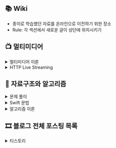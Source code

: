 ## 📚 Wiki
- 종이로 학습했던 자료를 온라인으로 이전하기 위한 장소
- Rule: 각 섹션에서 새로운 글이 상단에 위치시키기

## 📺 멀티미디어
<details>
<summary>멀티미디어 이론</summary>
 
 - [Fundamental Concepts of Video](https://github.com/lgvv/wiki/issues/15)
 - [Intro. To Multimedia Engineering Color Models](https://github.com/lgvv/wiki/issues/3)
 - [Intro. To Multimedia Engineering Image Representation](https://github.com/lgvv/wiki/issues/2)
 - [Intro. To Multimedia Engineering Introduction](https://github.com/lgvv/wiki/issues/1)
</details>

<details>
<summary>HTTP Live Streaming</summary> 
 
 - [Creating a Multivariant Playlist](https://github.com/lgvv/wiki/issues/9)
 - [HTTP Live Streaming Overview](https://github.com/lgvv/wiki/issues/4)
 - [Live Playlist (sliding window) construction](https://github.com/lgvv/wiki/issues/11)
 - [Event playlist construction](https://github.com/lgvv/wiki/issues/12)
 - [Video on Demand playlist construction](https://github.com/lgvv/wiki/issues/10)
 - [Incorporating Ads into a Playlist](https://github.com/lgvv/wiki/issues/13)
 - [Adding alternate media to a playlist](https://github.com/lgvv/wiki/issues/14)
</details>

## 🍋 자료구조와 알고리즘

<details>
<summary> 문제 풀이 </summary>
 
 - [[Swift] BOJ 1516 게임 개발](https://rldd.tistory.com/432) 
 - [[Swift] BOJ 1766 문제집](https://rldd.tistory.com/431) 
 - [[Swift] BOJ 2252 줄 세우기](https://rldd.tistory.com/430) 
 - [[Swift] BOJ 23034 조별과제 멈춰! (실패: 시간초과)](https://rldd.tistory.com/411) 
 - [[Swift] BOJ 4386 별자리 만들기✨](https://rldd.tistory.com/410) 
 - [[Swift] BOJ 1197 네트워크 연결 (🎉 400번째 포스팅이다 ㅎㅎ)](https://rldd.tistory.com/409) 
 - [[Swift] BOJ 1647 도시 분할 계획](https://rldd.tistory.com/408) 
 - [[Swift] BOJ 1197 최소 스패닝 트리](https://rldd.tistory.com/407) 
 - [[Swift] BOJ 2143 두 배열의 합](https://rldd.tistory.com/403) 
 - [[Swift] BOJ 2352 반도체 설계](https://rldd.tistory.com/402) 
 - [[Swift] BOJ 2805 나무 자르기](https://rldd.tistory.com/401) 
 - [[Swift] BOJ 1920 수 찾기](https://rldd.tistory.com/400) 
 - [[Swift] BOJ 7453 합이 0인 네 정수](https://rldd.tistory.com/399) 
 - [[Swift] BOJ 12738 가장 긴 증가하는 부분 수열 3](https://rldd.tistory.com/398) 
 - [[Swift] BOJ 1300 K번째 수](https://rldd.tistory.com/397) 
 - [[Swift] BOJ 1238 파티](https://rldd.tistory.com/396) 
 - [[Swift] BOJ 1916 최소비용 구하기](https://rldd.tistory.com/395) 
 - [[Swift] 프로그래머스 LV2. [1차] 뉴스 클러스터링](https://rldd.tistory.com/385) 
 - [[Swift] 프로그래머스 LV2. 수식 최대화](https://rldd.tistory.com/380) 
 - [[Swift] 프로그래머스 LV2. [3차] 파일명 정렬](https://rldd.tistory.com/379) 
 - [[Swift] 프로그래머스 LV2. 방문 길이](https://rldd.tistory.com/378) 
 - [[Swift] 프로그래머스 LV2. 주차 요금 계산](https://rldd.tistory.com/377) 
 - [[Swift] 프로그래머스 LV2. 쿼드 압축 후 개수 세기](https://rldd.tistory.com/374) 
 - [[Swift] BOJ 1753 최단경로](https://rldd.tistory.com/373) 
 - [[Swift] 프로그래머스 LV2. 전력망을 둘로 나누기](https://rldd.tistory.com/364) 
 - [[Swift] BOJ 11724 연결 요소의 개수](https://rldd.tistory.com/363) 
 - [[Swift] BOJ 1697 숨바꼭질 (2차원 배열보다 1차원 튜플 배열)](https://rldd.tistory.com/362) 
 - [[Swift] BOJ 7576 토마토](https://rldd.tistory.com/361) 
 - [[Swift] BOJ 2667 단지번호붙이기](https://rldd.tistory.com/360) 
 - [[Swift] BOJ 1012 유기농 배추](https://rldd.tistory.com/359) 
 - [[Swift] BOJ 2606 바이러스](https://rldd.tistory.com/358) 
 - [[Swift] BOJ 2178 미로 탐색](https://rldd.tistory.com/357) 
 - [[Swift] BOJ 10844 쉬운 계단 수](https://rldd.tistory.com/355) 
 - [[Swift] BOJ 2158 포도주 시식](https://rldd.tistory.com/354) 
 - [[Swift] BOJ 1912 연속합](https://rldd.tistory.com/353) 
 - [[Swift] BOJ 1932 정수 삼각형](https://rldd.tistory.com/352) 
 - [[Swift] BOJ 11053 가장 긴 증가하는 부분 수열](https://rldd.tistory.com/351) 
 - [[Swift] BOJ 2579 계단 오르기](https://rldd.tistory.com/350) 
 - [[Swift] BOJ 11726 2 x n 타일링](https://rldd.tistory.com/349) 
 - [[Swift] BOJ 9095 1,2,3더하기](https://rldd.tistory.com/348) 
 - [[Swift] 프로그래머스 LV2. 땅따먹기](https://rldd.tistory.com/347) 
 - [[Swift] 프로그래머스 LV2. JadenCase 문자열 만들기](https://rldd.tistory.com/346) 
 - [[Swift] 프로그래머스 LV2. 모음사전](https://rldd.tistory.com/345) 
 - [[Swift] 프로그래머스 LV2. 튜플](https://rldd.tistory.com/344) 
 - [[Swift] 프로그래머스 LV. 2 N개의 최소공배수](https://rldd.tistory.com/343) 
 - [[Swift] 프로그래머스 LV2. 삼각 달팽이](https://rldd.tistory.com/341) 
 - [[Swift] 프로그래머스 LV2. 가장 큰 수](https://rldd.tistory.com/339) 
 - [[Swift] 프로그래머스 LV2. 피로도](https://rldd.tistory.com/338) 
 - [[Swift] 프로그래머스 LV2. 소수 찾기](https://rldd.tistory.com/337) 
 - [[Swift] BOJ 10610번 30](https://rldd.tistory.com/331) 
 - [[Swift] BOJ 1931회의실 배정](https://rldd.tistory.com/330) 
 - [[Swift] BOJ 2839 설탕 배달](https://rldd.tistory.com/329) 
 - [[Swift] 프로그래머스 LV1. 소수 찾기](https://rldd.tistory.com/327) 
 - [[Swift] 프로그래머스 LV1. [1차] 다트 게임](https://rldd.tistory.com/326) 
 - [[Swift] 프로그래머스 LV1. [1차] 비밀지도](https://rldd.tistory.com/324) 
 - [[Swift] 프로그래머스 LV1. 최소직사각형](https://rldd.tistory.com/323) 
 - [[Swift] 프로그래머스 LV1 실패율(시간 초과 해결)](https://rldd.tistory.com/322) 
 - [[프로그래머스] SQL 고득점 Kit (MySQL)](https://rldd.tistory.com/250) 
 - [[프로그래머스] 입국심사 43238 swift](https://rldd.tistory.com/249) 
 - [[프로그래머스] 힙(Heap) 42627 Swift](https://rldd.tistory.com/246) 
 - [[프로그래머스] 다리를 지나는 트럭 42583 swift](https://rldd.tistory.com/243) 
 - [[프로그래머스] 42586 기능개발 Swift](https://rldd.tistory.com/242) 
 - [[프로그래머스] 행렬의 곱셈 12949 Swift](https://rldd.tistory.com/241) 
 - [[프로그래머스] 60057 문자열 압축 Swift](https://rldd.tistory.com/240) 
 - [[프로그래머스] Swift 위장 - 42578](https://rldd.tistory.com/228) 
 - [[프로그래머스] Swift 숫자 문자열과 영단어 (81301)](https://rldd.tistory.com/226) 
 - [[Swift] 프로그래머스 LV2. 큰 수 만들기](https://rldd.tistory.com/159) 
 - [[프로그래머스] 조이스틱 Swift (Greedy)](https://rldd.tistory.com/156) 
 - [[프로그래머스] 타겟넘버 Swift (DFS)](https://rldd.tistory.com/155) 
 - [Swift5 코테 공부 사전설정](https://rldd.tistory.com/154)
 
</details>

<details>
<summary> Swift 문법 </summary>
 
 - [[Swift] 10진수를 2진수로 바꾸는 방법](https://rldd.tistory.com/325) 
 - [[iOS/Swift] init과 super.init에 대해서 알아보자. 🤔](https://rldd.tistory.com/315) 
 - [[Swift5] extension Protocol (feat. optional func, objc)](https://rldd.tistory.com/284) 
 - [Swift remove element from array by value](https://rldd.tistory.com/248) 
 - [[Swift5] 딕셔너리 contains 활용법](https://rldd.tistory.com/245) 
 - [Swift 2차원 배열 정렬하기 문법 tip!](https://rldd.tistory.com/244) 
</details>

<details>
<summary>알고리즘 이론</summary>
 
 - [[Swift] 크루스칼 알고리즘과 위상정렬](https://rldd.tistory.com/406) 
 - [[Swift] 플로이드 워셜 알고리즘](https://rldd.tistory.com/369) 
 - [[Swift] Dijkstra 알고리즘](https://rldd.tistory.com/368) 
 - [[이것이 코딩 테스트다] chapter 5. DFS/BFS](https://rldd.tistory.com/342) 
 - [[이것이 코딩 테스트다] chapter 8. DP](https://rldd.tistory.com/340) 
 - [Swift Data Structure and Algorithms](https://rldd.tistory.com/223) 

</details>

## 🎞️ 블로그 전체 포스팅 목록
<details>
<summary>티스토리</summary>

 - [티스토리 크롤링 포스팅 제목과 링크 추출 자동화 (Python)](https://rldd.tistory.com/654)
 - [We do not provide support for this pre-release version.](https://rldd.tistory.com/653)
 - [SwiftUI로 Placeholder가 존재하는 TextField 설계 팁 (UIKit호환)](https://rldd.tistory.com/652)
 - [Dependecy Container 만들기](https://rldd.tistory.com/651)
 - [SwiftUI 하위뷰에서 상위뷰로 DelegatePattern을 활용해 이벤트 전달하기](https://rldd.tistory.com/650)
 - [모듈화 리팩토링 과정에서 고민했던 것들](https://rldd.tistory.com/648)
 - [Coordinator 모듈을 통해 UI 모듈간 순환참조 해결하기](https://rldd.tistory.com/647)
 - [SwiftUI 화면 dismiss 상황에서 흰 화면 나타나는 문제](https://rldd.tistory.com/646)
 - [Swift Concurrency를 적용하면서 발생한 동시성 문제](https://rldd.tistory.com/645)
 - [UseCase와 Repository 테스트 목적 정리](https://rldd.tistory.com/644)
 - [지하철 검색 기능에 캐싱 로직 도입하기](https://rldd.tistory.com/643)
 - [UICollectionView Sticky Header](https://rldd.tistory.com/641)
 - [[Tuist] Mise Install](https://rldd.tistory.com/640)
 - [Library vs Framework 정리](https://rldd.tistory.com/639)
 - [Swift @TaskLocal](https://rldd.tistory.com/638)
 - [Swift KeyPath 정리](https://rldd.tistory.com/637)
 - [SwiftUI .swipeActions not working](https://rldd.tistory.com/636)
 - [iOS Translation Framework](https://rldd.tistory.com/634)
 - [swift @_spi (System Programming Interfaces)](https://rldd.tistory.com/633)
 - [CloudKit 정리 코드 예제 #3](https://rldd.tistory.com/631)
 - [Swift withTaskCancellationHandler](https://rldd.tistory.com/630)
 - [Swift AsyncStream, AsyncThrowingStream 정리](https://rldd.tistory.com/629)
 - [UITableView isSelected, isHighlighted 정리](https://rldd.tistory.com/628)
 - [UICollectionView isSelected 정리](https://rldd.tistory.com/627)
 - [Swift nonmuating, mutating](https://rldd.tistory.com/626)
 - [SwiftUI DynamicProperty](https://rldd.tistory.com/625)
 - [iOS TipKit 사용 예제 정리](https://rldd.tistory.com/623)
 - [SwiftUI @FoucsState @FocusedValue @FocusedObject](https://rldd.tistory.com/622)
 - [Swift Entry macro (@Entry)](https://rldd.tistory.com/620)
 - [CloudKit(iCloud) 정리 이론 #2](https://rldd.tistory.com/619)
 - [[UIKit] appearance callbacks (화면 전환시 LifeCycle)](https://rldd.tistory.com/617)
 - [[WWDC24] UI 애니메이션 및 전환 효과 향상하기](https://rldd.tistory.com/616)
 - [[WWDC24] Genmoji로 앱에서 더욱 풍부한 표현 선보이기](https://rldd.tistory.com/615)
 - [[WWDC24] SwiftUI 컨테이너 쉽게 이해하기](https://rldd.tistory.com/614)
 - [[WWDC23] Accessibility & Inclusion](https://rldd.tistory.com/613)
 - [[WWDC24] Swift의 성능 살펴보기](https://rldd.tistory.com/612)
 - [[WWDC24] AVFoundation의 미디어 성능 지표 살펴보기](https://rldd.tistory.com/611)
 - [[UIKit] reloadSections에서 애니메이션 없애는 방법](https://rldd.tistory.com/610)
 - [[Swift] JSON 형태로 바꾸는 방법](https://rldd.tistory.com/609)
 - [[Xcode 16 Beta] Could not download and install iOS 18.0 Simulator runtime with Xcode 16.0 beta](https://rldd.tistory.com/608)
 - [CloudKit(iCloud) 정리 환경세팅 #1](https://rldd.tistory.com/607)
 - [[iOS] infinite carousel DiffableDataSource + CompositionalLayout](https://rldd.tistory.com/603)
 - [[Swift] New access modifier: package](https://rldd.tistory.com/602)
 - [[Natural Language] 텍스트 간 유사점 찾기](https://rldd.tistory.com/600)
 - [[Natural Language] Overview](https://rldd.tistory.com/599)
 - [[SwiftUI] NavigationLink 화살표 없애기](https://rldd.tistory.com/597)
 - [[SwiftUI] keyboard 이벤트 핸들링](https://rldd.tistory.com/596)
 - [[IT 동아리 Nexters] 24기 프로젝트 회고](https://rldd.tistory.com/594)
 - [[iOS] Memory Debug Graph 분석해 프로젝트 구조 개선](https://rldd.tistory.com/593)
 - [[iOS] 학과 검색 알고리즘 개선 (초성검색)](https://rldd.tistory.com/592)
 - [[iOS] SwiftData in UIKit](https://rldd.tistory.com/588)
 - [[iOS] CoreData 정리 2 실습 (2/2)](https://rldd.tistory.com/587)
 - [[iOS] CoreData 정리 이론 (1/2)](https://rldd.tistory.com/586)
 - [[TCA] HigherOrderReducers #2 (ReusableFavoriting)](https://rldd.tistory.com/585)
 - [[TCA] HigherOrderReducers #1 (Recursion)](https://rldd.tistory.com/584)
 - [[TCA] Navigation (화면전환 총 정리)](https://rldd.tistory.com/583)
 - [[TCA] Effect #6 (WebSocket)](https://rldd.tistory.com/582)
 - [[iOS] Spotlight (SearchAPI)](https://rldd.tistory.com/581)
 - [[TCA] Effect #5 (Timers)](https://rldd.tistory.com/580)
 - [[TCA] Effect #4 (Refreshable)](https://rldd.tistory.com/579)
 - [[TCA] Effect #3 (LongLiving)](https://rldd.tistory.com/578)
 - [[TCA] Effect #2 (Cancellation)](https://rldd.tistory.com/577)
 - [[TCA] Effect #1 (Basics)](https://rldd.tistory.com/576)
 - [[TCA] SharedState](https://rldd.tistory.com/574)
 - [[TCA] OptionalState (IfLetCase)](https://rldd.tistory.com/573)
 - [[TCA] FocusState](https://rldd.tistory.com/572)
 - [[TCA] Binding](https://rldd.tistory.com/571)
 - [[TCA] Tutorial #5 (Multiple presentation destinations)](https://rldd.tistory.com/568)
 - [[ARKit] #7 frameSemantics](https://rldd.tistory.com/562)
 - [[ARKit] #6 ARKit in iOS](https://rldd.tistory.com/561)
 - [[SceneKit] #5 SCNSceneRendererDelegate](https://rldd.tistory.com/560)
 - [[SceneKit] #4 SCNAction](https://rldd.tistory.com/558)
 - [[SceneKit] #3 Animating SceneKit Content](https://rldd.tistory.com/557)
 - [[SceneKit] #2 Geometry 다뤄보기](https://rldd.tistory.com/556)
 - [[ARKit] #1 ARKit 시작하기](https://rldd.tistory.com/555)
 - [[Node.js] 몽고디비](https://rldd.tistory.com/554)
 - [[SwiftUI] EqutableView (feat. POD)](https://rldd.tistory.com/553)
 - [[Swift] plain ol' data(POD)](https://rldd.tistory.com/552)
 - [[iOS] NavigationSplitView](https://rldd.tistory.com/551)
 - [[Node.js] #7 MySQL](https://rldd.tistory.com/550)
 - [[Node.js] #6 익스프레스 웹 서버 만들기](https://rldd.tistory.com/549)
 - [[Node.js] #5 패키지 매니저](https://rldd.tistory.com/548)
 - [[Node.js] #4 http 모듈로 서버 만들기](https://rldd.tistory.com/547)
 - [[Node.js] #3 노드 기능 알아보기](https://rldd.tistory.com/546)
 - [[Node.js] #2 알아둬야 할 자바스크립트](https://rldd.tistory.com/545)
 - [[Node.js] #1 핵심개념 이해하기](https://rldd.tistory.com/544)
 - [[UIKit] UILabel Inset](https://rldd.tistory.com/543)
 - [[Kuring] 1.4.0 release 개발일지](https://rldd.tistory.com/542)
 - [[WWDC23] Meet MapKit for SwiftUI](https://rldd.tistory.com/541)
 - [[XCode 15.0 beta] Preview Macro Bug](https://rldd.tistory.com/539)
 - [[Xcode] 13.3에서 빌드속도 개선](https://rldd.tistory.com/532)
 - [[XCode] Instruments - Network](https://rldd.tistory.com/531)
 - [[Swift] 커링(Currying)](https://rldd.tistory.com/524)
 - [[iOS] Debug Scheme 분리하기](https://rldd.tistory.com/522)
 - [[TCA] 공부기록 #1 (ReducerProtocol)](https://rldd.tistory.com/519)
 - [[XCTest] Test Double (Swift)](https://rldd.tistory.com/516)
 - [[iOS] UIImage.Orientation](https://rldd.tistory.com/514)
 - [[BlackCat] FilterView 개발일지 (CI - Github Action)](https://rldd.tistory.com/508)
 - [[BlackCat] BusinessProfileViewController 개발일지](https://rldd.tistory.com/507)
 - [such module 'RxCocoaRuntime'](https://rldd.tistory.com/506)
 - [Swift HTML 코드 로드하기](https://rldd.tistory.com/503)
 - [ReactorKit + RxDataSources #2(RxTableViewSectionedAnimatedDataSource)](https://rldd.tistory.com/502)
 - [ReactorKit + RxDataSources #1(SectionModelType)](https://rldd.tistory.com/501)
 - [[ReactorKit] ReactorKit 공부하기 #7 View (programming)](https://rldd.tistory.com/500)
 - [[Moya] Unable to parse empty data 대응하기](https://rldd.tistory.com/499)
 - [Clean Architecture Swift #2](https://rldd.tistory.com/498)
 - [Clean Architecture Swift #1](https://rldd.tistory.com/497)
 - [[ReactorKit] ReactorKit 공부하기 #6 transform](https://rldd.tistory.com/495)
 - [[iOS] UICollectionView CompositionalLayout](https://rldd.tistory.com/494)
 - [[iOS] DiffableDataSource n-Section n-Item (섹션마다 다른 셀)](https://rldd.tistory.com/493)
 - [[Vapor] Vapor + heroku](https://rldd.tistory.com/492)
 - [[ReactorKit] ReactorKit 공부하기 #5 RxTodo 따라잡기 (3)](https://rldd.tistory.com/491)
 - [[ReactorKit] ReactorKit 공부하기 #4 RxTodo 따라잡기 (2)](https://rldd.tistory.com/490)
 - [[ReactorKit] ReactorKit 공부하기 #3 RxTodo 따라잡기 (1)](https://rldd.tistory.com/489)
 - [[Realm] 내가 보려고 기록하는 더 단단한 Realm 구조로](https://rldd.tistory.com/488)
 - [[Realm] Realm migration (Swift)](https://rldd.tistory.com/487)
 - [[Realm] The document “default.realm” could not be opened.](https://rldd.tistory.com/486)
 - [[Realm] Realm CRUD more modern and swifty](https://rldd.tistory.com/485)
 - [[iOS] UICollectionView에 대해서 알아보기 7편 (UICollectionViewDiffableDataSource)](https://rldd.tistory.com/484)
 - [[iOS] UICollectionView에 대해서 알아보기 6편 (Realm, async, await, Delegate)](https://rldd.tistory.com/483)
 - [[iOS] 내가 보려고 기록하는 Realm 구조 설계하기 및 @escaping](https://rldd.tistory.com/482)
 - [[iOS]  FlexLayout을 Cell에서 사용할 때 주의할 점 (feat. 🙇🏻‍♂️)](https://rldd.tistory.com/481)
 - [[iOS] Swift random String 생성](https://rldd.tistory.com/480)
 - [[iOS] UICollectionView에 대해서 알아보기 5편 (북마크 구현 및 모델 관리)](https://rldd.tistory.com/479)
 - [[iOS] UICollectionView에 대해서 알아보기 4편 (Rx + FlexLayout + PinLayout)](https://rldd.tistory.com/478)
 - [[iOS] FlexLayout 'YGEnums.h' file not found Error](https://rldd.tistory.com/477)
 - [[iOS] SwiftUI SceneDelegate, AppDelegate 변경](https://rldd.tistory.com/476)
 - [[iOS] 내가 만든 SPM에서 No Such Module..](https://rldd.tistory.com/475)
 - [[iOS] SPM 프로젝트 이름 변경시 오류](https://rldd.tistory.com/474)
 - [[iOS] UICollectionView에 대해서 알아보기 3편 (동적 Cell)](https://rldd.tistory.com/473)
 - [[iOS] 시뮬레이터에서 Remote Notification (푸시알림)](https://rldd.tistory.com/472)
 - [[iOS] UICollectionView에 대해서 알아보기 2편](https://rldd.tistory.com/471)
 - [[iOS] UICollectionView에 대해서 알아보기 1편](https://rldd.tistory.com/470)
 - [[iOS] rootViewController 교체하기](https://rldd.tistory.com/469)
 - [[git] xcode .gitignore](https://rldd.tistory.com/468)
 - [[iOS] present 이후 pushViewController](https://rldd.tistory.com/467)
 - [[ReactorKit] ReactorKit 공부하기 #2](https://rldd.tistory.com/462)
 - [[ReactorKit] ReactorKit 공부하기 #1](https://rldd.tistory.com/461)
 - [[git] 소스트리 전역 gitignore 해결하기](https://rldd.tistory.com/460)
 - [[XCode] Instruments](https://rldd.tistory.com/459)
 - [[python] scikit-learn](https://rldd.tistory.com/458)
 - [[Swift] Coodinator Pattern](https://rldd.tistory.com/457)
 - [[Swift] Command Pattern](https://rldd.tistory.com/455)
 - [[XCTest] XCTest에 대해서 알아보기 1편](https://rldd.tistory.com/454)
 - [[Swift] Composite Pattern](https://rldd.tistory.com/453)
 - [[Swift] Mediator Pattern](https://rldd.tistory.com/452)
 - [[Combine] Networking(feat. RestAPI)](https://rldd.tistory.com/451)
 - [[git] Git-flow 전략과 프로젝트 예시(feat. Kuring)](https://rldd.tistory.com/450)
 - [[Swift] FlyWeight Pattern](https://rldd.tistory.com/449)
 - [[Swift] Facade Pattern](https://rldd.tistory.com/448)
 - [[Swift] Multicast Delegate Pattern](https://rldd.tistory.com/447)
 - [[Combine] Let's study Combine! (feat. SwiftUI)](https://rldd.tistory.com/445)
 - [[SwiftUI] @StateObject](https://rldd.tistory.com/444)
 - [[SwiftUI] State and Data Flow](https://rldd.tistory.com/443)
 - [[iOS] 화면 스크린샷 및 녹화 감지 (feat. SwiftUI)](https://rldd.tistory.com/442)
 - [[SwiftUI] ViewModifier](https://rldd.tistory.com/441)
 - [[SwiftUI] UIActivityViewController를 SwiftUI로](https://rldd.tistory.com/439)
 - [[SwiftUI] List accessory (feat. disclosure indicator)](https://rldd.tistory.com/438)
 - [[SwiftUI] List Row 선택하기(TableView didSelectRow)](https://rldd.tistory.com/437)
 - [[Swift] State Pattern](https://rldd.tistory.com/436)
 - [[Swift] Prototype Pattern](https://rldd.tistory.com/435)
 - [[SwiftUI] LazyVGrid](https://rldd.tistory.com/434)
 - [[SwiftUI] menu (feat. Picker)](https://rldd.tistory.com/433)
 - [[Swift] BOJ 1516 게임 개발](https://rldd.tistory.com/432)
 - [[Swift] BOJ 1766 문제집](https://rldd.tistory.com/431)
 - [[Swift] BOJ 2252 줄 세우기](https://rldd.tistory.com/430)
 - [[SwiftUI] Picker, segmentedStyle (feat. enum CaseIterable)](https://rldd.tistory.com/428)
 - [[SwiftUI] Toast, popup](https://rldd.tistory.com/427)
 - [[SwiftUI] TextField, SecureField](https://rldd.tistory.com/426)
 - [[SwiftUI] ButtonStyle](https://rldd.tistory.com/425)
 - [[SwiftUI] QRcodeReader](https://rldd.tistory.com/424)
 - [[SwiftUI 3.0] State/ Binding / EnvironmentObject](https://rldd.tistory.com/423)
 - [[SwiftUI] TabView + CustomTabView](https://rldd.tistory.com/422)
 - [[SwiftUI] GeometryReader](https://rldd.tistory.com/421)
 - [[SwiftUI] NavigationView](https://rldd.tistory.com/420)
 - [[SwiftUI] List (tableView in UIKit)](https://rldd.tistory.com/419)
 - [[SwiftUI] Alert](https://rldd.tistory.com/418)
 - [[SwiftUI] VStack, HStack, ZStack](https://rldd.tistory.com/417)
 - [[SwiftUI] How to set Image in SwiftUI](https://rldd.tistory.com/416)
 - [[Swift] BOJ 23034 조별과제 멈춰! (실패: 시간초과)](https://rldd.tistory.com/411)
 - [[Swift] BOJ 4386 별자리 만들기✨](https://rldd.tistory.com/410)
 - [[Swift] BOJ 1197 네트워크 연결 (🎉 400번째 포스팅이다 ㅎㅎ)](https://rldd.tistory.com/409)
 - [[Swift] BOJ 1647 도시 분할 계획](https://rldd.tistory.com/408)
 - [[Swift] BOJ 1197 최소 스패닝 트리](https://rldd.tistory.com/407)
 - [[Swift] 크루스칼 알고리즘과 위상정렬](https://rldd.tistory.com/406)
 - [[Swift] Iterator Pattern](https://rldd.tistory.com/405)
 - [[Swift] Adapter Pattern](https://rldd.tistory.com/404)
 - [[Swift] BOJ 2143 두 배열의 합](https://rldd.tistory.com/403)
 - [[Swift] BOJ 2352 반도체 설계](https://rldd.tistory.com/402)
 - [[Swift] BOJ 2805 나무 자르기](https://rldd.tistory.com/401)
 - [[Swift] BOJ 1920 수 찾기](https://rldd.tistory.com/400)
 - [[Swift] BOJ 7453 합이 0인 네 정수](https://rldd.tistory.com/399)
 - [[Swift] BOJ 12738 가장 긴 증가하는 부분 수열 3](https://rldd.tistory.com/398)
 - [[Swift] BOJ 1300 K번째 수](https://rldd.tistory.com/397)
 - [[Swift] BOJ 1238 파티](https://rldd.tistory.com/396)
 - [[Swift] BOJ 1916 최소비용 구하기](https://rldd.tistory.com/395)
 - [[Swift] Factory Pattern](https://rldd.tistory.com/394)
 - [[iOS] Thread 1: "Attempt to insert non-property list object () for key ~](https://rldd.tistory.com/393)
 - [[iOS] tableViewCell Swipe Action 구현하기](https://rldd.tistory.com/392)
 - [[iOS] UIButton SystemImage 크기 조절](https://rldd.tistory.com/391)
 - [[iOS] UITableView BackgroundView didTapped ✨](https://rldd.tistory.com/390)
 - [[iOS] Swift Calendar 첫 날과 마지막 날 찾기](https://rldd.tistory.com/389)
 - [[iOS] collectionViewCell 사이에 공백없애기](https://rldd.tistory.com/388)
 - [[iOS15] Device width, height in safeAreaLayoutGuide](https://rldd.tistory.com/387)
 - [[iOS] Indicator customizing (feat. Lottie)](https://rldd.tistory.com/386)
 - [[Swift] 프로그래머스 LV2. [1차] 뉴스 클러스터링](https://rldd.tistory.com/385)
 - [[Swift] MVVM Pattern](https://rldd.tistory.com/384)
 - [[Swift] Builder Pattern](https://rldd.tistory.com/383)
 - [[Swift] Observer Pattern](https://rldd.tistory.com/382)
 - [[Swift] 프로그래머스 LV2. 수식 최대화](https://rldd.tistory.com/380)
 - [[Swift] 프로그래머스 LV2. [3차] 파일명 정렬](https://rldd.tistory.com/379)
 - [[Swift] 프로그래머스 LV2. 방문 길이](https://rldd.tistory.com/378)
 - [[Swift] 프로그래머스 LV2. 주차 요금 계산](https://rldd.tistory.com/377)
 - [[Swift] Memento Pattern](https://rldd.tistory.com/376)
 - [[Swift] 프로그래머스 LV2. 쿼드 압축 후 개수 세기](https://rldd.tistory.com/374)
 - [[Swift] BOJ 1753 최단경로](https://rldd.tistory.com/373)
 - [[Swift] Strategy Pattern](https://rldd.tistory.com/371)
 - [[Swift] Delegation Pattern](https://rldd.tistory.com/370)
 - [[Swift] 플로이드 워셜 알고리즘](https://rldd.tistory.com/369)
 - [[Swift] Dijkstra 알고리즘](https://rldd.tistory.com/368)
 - [[Swift] MVC Pattern](https://rldd.tistory.com/366)
 - [[Swift] Class Diagram + 스터디](https://rldd.tistory.com/365)
 - [[Swift] 프로그래머스 LV2. 전력망을 둘로 나누기](https://rldd.tistory.com/364)
 - [[Swift] BOJ 11724 연결 요소의 개수](https://rldd.tistory.com/363)
 - [[Swift] BOJ 1697 숨바꼭질 (2차원 배열보다 1차원 튜플 배열)](https://rldd.tistory.com/362)
 - [[Swift] BOJ 7576 토마토](https://rldd.tistory.com/361)
 - [[Swift] BOJ 2667 단지번호붙이기](https://rldd.tistory.com/360)
 - [[Swift] BOJ 1012 유기농 배추](https://rldd.tistory.com/359)
 - [[Swift] BOJ 2606 바이러스](https://rldd.tistory.com/358)
 - [[Swift] BOJ 2178 미로 탐색](https://rldd.tistory.com/357)
 - [[Swift] BOJ 10844 쉬운 계단 수](https://rldd.tistory.com/355)
 - [[Swift] BOJ 2158 포도주 시식](https://rldd.tistory.com/354)
 - [[Swift] BOJ 1912 연속합](https://rldd.tistory.com/353)
 - [[Swift] BOJ 1932 정수 삼각형](https://rldd.tistory.com/352)
 - [[Swift] BOJ 11053 가장 긴 증가하는 부분 수열](https://rldd.tistory.com/351)
 - [[Swift] BOJ 2579 계단 오르기](https://rldd.tistory.com/350)
 - [[Swift] BOJ 11726 2 x n 타일링](https://rldd.tistory.com/349)
 - [[Swift] BOJ 9095 1,2,3더하기](https://rldd.tistory.com/348)
 - [[Swift] 프로그래머스 LV2. 땅따먹기](https://rldd.tistory.com/347)
 - [[Swift] 프로그래머스 LV2. JadenCase 문자열 만들기](https://rldd.tistory.com/346)
 - [[Swift] 프로그래머스 LV2. 모음사전](https://rldd.tistory.com/345)
 - [[Swift] 프로그래머스 LV2. 튜플](https://rldd.tistory.com/344)
 - [[Swift] 프로그래머스 LV. 2 N개의 최소공배수](https://rldd.tistory.com/343)
 - [[이것이 코딩 테스트다] chapter 5. DFS/BFS](https://rldd.tistory.com/342)
 - [[Swift] 프로그래머스 LV2. 삼각 달팽이](https://rldd.tistory.com/341)
 - [[이것이 코딩 테스트다] chapter 8. DP](https://rldd.tistory.com/340)
 - [[Swift] 프로그래머스 LV2. 가장 큰 수](https://rldd.tistory.com/339)
 - [[Swift] 프로그래머스 LV2. 피로도](https://rldd.tistory.com/338)
 - [[Swift] 프로그래머스 LV2. 소수 찾기](https://rldd.tistory.com/337)
 - [iOSInterviewquestions - iOS](https://rldd.tistory.com/336)
 - [iOSInterviewquestions - ARC](https://rldd.tistory.com/335)
 - [iOSInterviewquestions - Rx](https://rldd.tistory.com/334)
 - [iOSInterviewquestions - Swift](https://rldd.tistory.com/333)
 - [iOSInterviewquestions - Autolayout](https://rldd.tistory.com/332)
 - [[Swift] BOJ 10610번 30](https://rldd.tistory.com/331)
 - [[Swift] BOJ 1931회의실 배정](https://rldd.tistory.com/330)
 - [[Swift] BOJ 2839 설탕 배달](https://rldd.tistory.com/329)
 - [[iOS] Haptic Feedback에 대해서 알아보자🐣](https://rldd.tistory.com/328)
 - [[Swift] 프로그래머스 LV1. 소수 찾기](https://rldd.tistory.com/327)
 - [[Swift] 프로그래머스 LV1. [1차] 다트 게임](https://rldd.tistory.com/326)
 - [[Swift] 10진수를 2진수로 바꾸는 방법](https://rldd.tistory.com/325)
 - [[Swift] 프로그래머스 LV1. [1차] 비밀지도](https://rldd.tistory.com/324)
 - [[Swift] 프로그래머스 LV1. 최소직사각형](https://rldd.tistory.com/323)
 - [[Swift] 프로그래머스 LV1 실패율(시간 초과 해결)](https://rldd.tistory.com/322)
 - [[iOS] RxAction](https://rldd.tistory.com/320)
 - [[iOS] 프로그래머스 FLO 과제 🎧](https://rldd.tistory.com/318)
 - [[iOS] inAppReview(StoreKit)✨](https://rldd.tistory.com/317)
 - [[iOS/Swift] init과 super.init에 대해서 알아보자. 🤔](https://rldd.tistory.com/315)
 - [[iOS] UserDefault Property Wrapper](https://rldd.tistory.com/312)
 - [[iOS] 뱅크샐러드 오픈소스 페이지 따라 만들어보기 📠](https://rldd.tistory.com/311)
 - [part4 (ch1).MyAssets 코드리뷰(feat. SwiftUI)](https://rldd.tistory.com/310)
 - [[SwiftUI] Info.plist가 없을 때🤔](https://rldd.tistory.com/309)
 - [[git] git stash](https://rldd.tistory.com/308)
 - [[XCTest] Stubber에 대해서 알아보자 💉](https://rldd.tistory.com/306)
 - [part5 (ch1). FindCVS UnitTest 코드리뷰 (feat. Stubber)](https://rldd.tistory.com/305)
 - [[XCTest] RxTest 와 RxBlocking에 대해서 알아보자](https://rldd.tistory.com/304)
 - [[XCTest] Quick 과 Nimble에 대해서 알아보자.](https://rldd.tistory.com/303)
 - [part5 (ch1). FindCVS 코드리뷰](https://rldd.tistory.com/302)
 - [[RxSwift] Signal, emit](https://rldd.tistory.com/301)
 - [[iOS] Lottie에 대해서 알아보기](https://rldd.tistory.com/300)
 - [[iOS] Swift 전처리문 #if DEBUG 사용하기](https://rldd.tistory.com/299)
 - [[iOS] UTC to localTime 🗺](https://rldd.tistory.com/298)
 - [[에러] Showing All Messages Undefined symbol: __swift_FORCE_LOAD_$_XCTestSwiftSupport](https://rldd.tistory.com/297)
 - [[iOS] 🗺 KakaoMap API 환경설정](https://rldd.tistory.com/296)
 - [part5 (ch6).KeywordNews XCTest 코드리뷰](https://rldd.tistory.com/295)
 - [[iOS] TTGTagCollectionView에 대해서 알아보자.](https://rldd.tistory.com/294)
 - [part5 (ch6).KeywordNews 코드리뷰](https://rldd.tistory.com/293)
 - [part5 (ch6). 🪛 CI/CD란? (feat. bitrise)](https://rldd.tistory.com/292)
 - [[XCTest] 🧑🏻‍💻 Xcode 기존 프로젝트에 XCTest 작성 파일 추가하기!](https://rldd.tistory.com/291)
 - [[iOS] UIPasteboard 클립보드 복사하기](https://rldd.tistory.com/290)
 - [part5 (ch6). MovieReview XCTest 코드리뷰](https://rldd.tistory.com/287)
 - [part5 (ch6). BDD의 개념에 대해서 알아보기](https://rldd.tistory.com/286)
 - [part5 (ch6) UI Test](https://rldd.tistory.com/285)
 - [[Swift5] extension Protocol (feat. optional func, objc)](https://rldd.tistory.com/284)
 - [part5 (ch6). MovieReview 코드리뷰](https://rldd.tistory.com/283)
 - [[git] 폴더에서 특정 파일 Commit & push](https://rldd.tistory.com/282)
 - [RxSwift Community - Action 🐣](https://rldd.tistory.com/281)
 - [RxSwift ch 18. Table & Collection views](https://rldd.tistory.com/280)
 - [part5. (ch6) SwiftLint 알아보기](https://rldd.tistory.com/279)
 - [[iOS] RxDelegateProxy + WebSocket (Starscream)](https://rldd.tistory.com/278)
 - [[Swift] kakaoMap API URL Scheme 간단 사용법.📍](https://rldd.tistory.com/277)
 - [[iOS] TmapAPI Swift 사용법 정리 🚙](https://rldd.tistory.com/276)
 - [[Swift] extension Reactive](https://rldd.tistory.com/275)
 - [[iOS] RxDelegateProxy 2편 (feat. websocket + objc가 아닌 경우)](https://rldd.tistory.com/274)
 - [[iOS] RxDelegateProxy 1편 (feat. example)](https://rldd.tistory.com/273)
 - [[iOS] starscream 사용법 총정리!](https://rldd.tistory.com/272)
 - [[iOS] RxStarscream 사용법 총정리!](https://rldd.tistory.com/271)
 - [part5. (ch5) BookReview XCTest 코드리뷰](https://rldd.tistory.com/270)
 - [part5. (ch5) BookReview 코드리뷰](https://rldd.tistory.com/269)
 - [part5. (ch5) XCTest](https://rldd.tistory.com/268)
 - [part5. (ch5) forEach를 이용하여 addSubView](https://rldd.tistory.com/267)
 - [part 5. (ch5) MVP 패턴의 기본모습](https://rldd.tistory.com/266)
 - [[iOS] Xcode Storyboard(스토리보드) 없이 코드로 대체하는 방법](https://rldd.tistory.com/265)
 - [[iOS] KakaoMessage 사용법(기본) ✉️](https://rldd.tistory.com/263)
 - [[iOS] RxGesture에 정리 기본](https://rldd.tistory.com/262)
 - [[iOS] Button 90도 회전시키기](https://rldd.tistory.com/261)
 - [[iOS] StackView Button 추가하기](https://rldd.tistory.com/260)
 - [[iOS] SearchBar (+ RxSwift)를 활용한 커스터마이징](https://rldd.tistory.com/259)
 - [[iOS] FCM(Firebase Cloud Message) 정리 기본](https://rldd.tistory.com/258)
 - [[iOS] UILabel 2줄로 표현하기](https://rldd.tistory.com/257)
 - [[iOS] TextView keyboard resignFirstResponder](https://rldd.tistory.com/256)
 - [[iOS] Error Domain = NSURLErrorDomain Code = -1200](https://rldd.tistory.com/255)
 - [[iOS] 코드로 화면전환 하는법😏](https://rldd.tistory.com/254)
 - [[iOS] SkeletonView 사용에서의 유의점⚠️](https://rldd.tistory.com/253)
 - [[iOS] SkeletonView에 대해서 알아보자. ☠️](https://rldd.tistory.com/252)
 - [[git] 원격 저장소에서 내용 변경 후 local 저장소로 pull](https://rldd.tistory.com/251)
 - [[프로그래머스] SQL 고득점 Kit (MySQL)](https://rldd.tistory.com/250)
 - [[프로그래머스] 입국심사 43238 swift](https://rldd.tistory.com/249)
 - [Swift remove element from array by value](https://rldd.tistory.com/248)
 - [[프로그래머스] 힙(Heap) 42627 Swift](https://rldd.tistory.com/246)
 - [[Swift5] 딕셔너리 contains 활용법](https://rldd.tistory.com/245)
 - [Swift 2차원 배열 정렬하기 문법 tip!](https://rldd.tistory.com/244)
 - [[프로그래머스] 다리를 지나는 트럭 42583 swift](https://rldd.tistory.com/243)
 - [[프로그래머스] 42586 기능개발 Swift](https://rldd.tistory.com/242)
 - [[프로그래머스] 행렬의 곱셈 12949 Swift](https://rldd.tistory.com/241)
 - [[프로그래머스] 60057 문자열 압축 Swift](https://rldd.tistory.com/240)
 - [[README.md] Mediku 🏥](https://rldd.tistory.com/239)
 - [[README.md] BobBob 🍚](https://rldd.tistory.com/238)
 - [[README.md] HappyHouse 🧸](https://rldd.tistory.com/237)
 - [[iOS] 앱 이름 변경하기](https://rldd.tistory.com/234)
 - [[README.md] Covid19AlarmApp 🦠](https://rldd.tistory.com/233)
 - [[iOS15] Device의 네트워크 연결여부 확인 📡](https://rldd.tistory.com/232)
 - [[iOS15] 위치 권한 확인하는 함수 📍](https://rldd.tistory.com/231)
 - [[iOS15] Alert을 통해 설정창으로 들어가기 ⚙️](https://rldd.tistory.com/230)
 - [[프로그래머스] Swift 위장 - 42578](https://rldd.tistory.com/228)
 - [[프로그래머스] Swift 숫자 문자열과 영단어 (81301)](https://rldd.tistory.com/226)
 - [Swift Data Structure and Algorithms](https://rldd.tistory.com/223)
 - [[iOS] WKWebView에 잘 정리된 블로그 기록](https://rldd.tistory.com/221)
 - [[iOS] viewDidLoad() vs. loadView() 의 차이](https://rldd.tistory.com/220)
 - [[iOS] WebView javaScript 함수 호출](https://rldd.tistory.com/219)
 - [네이버 지도 API ⚠️ 빌드 에러 해결](https://rldd.tistory.com/216)
 - [[REST API] 카카오 웹 검색 API - Swift](https://rldd.tistory.com/215)
 - [[REST API] Alarmofire error 해결!](https://rldd.tistory.com/214)
 - [[REST API] 🏃‍♀️ 연습시작.](https://rldd.tistory.com/213)
 - [[RxSwfit] 테이블 뷰 안에 버튼이 반응하지 않을 때](https://rldd.tistory.com/212)
 - [[Swift] String에서 마지막 글자 삭제하기](https://rldd.tistory.com/211)
 - [[RxSwift] TextView 🆚 TextField](https://rldd.tistory.com/210)
 - [[RxSwift] button isSelected scan으로 토글처럼 사용하기](https://rldd.tistory.com/209)
 - [[RxSwift] Reentrancy anomaly was detected. Error 대응](https://rldd.tistory.com/208)
 - [[RxSwift] Textfield maxLength](https://rldd.tistory.com/207)
 - [[iOS] Tableview Cell 사이의 간격주기](https://rldd.tistory.com/205)
 - [[iOS] TableView, CollectionView lastIndex 찾기](https://rldd.tistory.com/204)
 - [[iOS] StackView 사이에서 간격을 주는법](https://rldd.tistory.com/203)
 - [[iOS] SnapKit SafeArea 고려하기](https://rldd.tistory.com/202)
 - [[iOS] Custom font 추가하는 방법](https://rldd.tistory.com/201)
 - [iOS Snapkit 나만의 정리 모음](https://rldd.tistory.com/200)
 - [[flutter 2.0] 13~14강 | 날씨앱 만들기 01](https://rldd.tistory.com/199)
 - [[flutter2.0] 12강 | Future-async 심화](https://rldd.tistory.com/197)
 - [iOS Snapkit 10 | CollectionView 코드로 구성하는 법 03](https://rldd.tistory.com/196)
 - [iOS Snapkit 09 | CollectionView 코드로 구성하는 법 02](https://rldd.tistory.com/195)
 - [iOS Snapkit 08 | CollectionView 코드로 구성하는 법 01](https://rldd.tistory.com/194)
 - [iOS RxSwift 07 | RxDataSources (Simple) - 커스텀 셀](https://rldd.tistory.com/193)
 - [iOS RxSwift 06 | RxDataSources 기초](https://rldd.tistory.com/192)
 - [iOS SnapKit 05 | iOS tableView를 코드로 구성하는 법 03](https://rldd.tistory.com/191)
 - [iOS SnapKit 04 | iOS tableView를 코드로 구성하는 법 02](https://rldd.tistory.com/190)
 - [iOS SnapKit 03 | iOS tableView를 코드로 구성하는 법 01](https://rldd.tistory.com/189)
 - [iOS SnapKit 02 | Then 라이브러리](https://rldd.tistory.com/188)
 - [iOS SnapKit 01 | leading &  trailing](https://rldd.tistory.com/187)
 - [iOS SnapKit 공식문서로 공부하기](https://rldd.tistory.com/186)
 - [iOS SnapKit 시작하기](https://rldd.tistory.com/185)
 - [[flutter2.0] 8강 - 2 | APICall & JsonParsing](https://rldd.tistory.com/184)
 - [[flutter2.0] 8강 - 1 | Future, async, await 이해하기](https://rldd.tistory.com/183)
 - [[flutter2.0] 7강 | 로그인 페이지 코드 리팩토링(refactoring)](https://rldd.tistory.com/182)
 - [[flutter2.0] 3~5강 | 로그인과 주사위 앱 만들기](https://rldd.tistory.com/181)
 - [2021 두굿해커톤 후기(feat.우수상)🎊](https://rldd.tistory.com/180)
 - [[flutter2.0] 1강~2강 | Stateful widget](https://rldd.tistory.com/179)
 - [[flutter] 24강 | Collection과 Generic](https://rldd.tistory.com/177)
 - [[flutter] 23강 | Navigator 와 pushName 메소드 이해하기](https://rldd.tistory.com/176)
 - [[flutter] 22강 | Navigator 이해하기](https://rldd.tistory.com/175)
 - [[flutter] 21강 | Column, Row 위젯](https://rldd.tistory.com/174)
 - [[flutter] 20강 | 컨테이너 위젯 (container widget) 되짚어 보기.](https://rldd.tistory.com/173)
 - [[flutter] 19강 | 빌더 위젯 없이 스낵바 만들기 및 토스트 메시지](https://rldd.tistory.com/172)
 - [[flutter] 27강(패치강좌) | 플러터 2.0 버튼](https://rldd.tistory.com/171)
 - [Ch13. 🦕 Intermediate RxCocoa](https://rldd.tistory.com/170)
 - [Ch12. 🦕 Beginning RxCocoa](https://rldd.tistory.com/169)
 - [[flutter] 18(26)강 | 플러터 2.0 SnackBar 와 ScaffoldMessenger](https://rldd.tistory.com/168)
 - [[flutter] 17강 | BuildContext 이해하기](https://rldd.tistory.com/167)
 - [[flutter] 16강 | Drawer 메뉴 만들기 2](https://rldd.tistory.com/166)
 - [[flutter] 15강 | Drawer 메뉴 만들기 1](https://rldd.tistory.com/165)
 - [[flutter] 14강 | Appbar 메뉴 아이콘 추가하기](https://rldd.tistory.com/164)
 - [[flutter] 12강~13강 | Dart 핵심정리 : 클래스와 위젯의 정체](https://rldd.tistory.com/163)
 - [[flutter] 10강~11강 | 캐릭터 페이지 디자인 2,3: 실전코딩 완결](https://rldd.tistory.com/162)
 - [[flutter] 9강 | 캐릭터 페이지 디자인 1 : 위젯정리](https://rldd.tistory.com/161)
 - [[flutter] 6강~8강 | 프로젝트 폴더와 기본 코드 이해하기](https://rldd.tistory.com/160)
 - [[Swift] 프로그래머스 LV2. 큰 수 만들기](https://rldd.tistory.com/159)
 - [[flutter] 5강 | Widget](https://rldd.tistory.com/158)
 - [[flutter] 🕴플러터를 시작했다.](https://rldd.tistory.com/157)
 - [[프로그래머스] 조이스틱 Swift (Greedy)](https://rldd.tistory.com/156)
 - [[프로그래머스] 타겟넘버 Swift (DFS)](https://rldd.tistory.com/155)
 - [Swift5 코테 공부 사전설정](https://rldd.tistory.com/154)
 - [[iOS14] Swift5 alertDialog 함수로 만들어 사용하기](https://rldd.tistory.com/153)
 - [[iOS14] ♋️ SplashView를 활용해 Alert 발생하기](https://rldd.tistory.com/152)
 - [[iOS14] 백그라운드에서 특정 시간 로컬 알림보내기⏰](https://rldd.tistory.com/151)
 - [String HTMLTag 지우기 (정규표현식)](https://rldd.tistory.com/150)
 - [Swift5 네이버 검색 API 사용하기(뉴스)](https://rldd.tistory.com/149)
 - [Swift XML Parsing (OpenAPI)](https://rldd.tistory.com/148)
 - [ch19 🤖 CreateML 사용 및 코드리뷰](https://rldd.tistory.com/147)
 - [ch19  🤖 CoreML](https://rldd.tistory.com/145)
 - [🐉 RxSwift 4Hour - Step3(Rx)](https://rldd.tistory.com/143)
 - [🐉 RxSwift + MVVM (TableView) 코드1](https://rldd.tistory.com/142)
 - [🐉 RxSwift(Relay와 subject)](https://rldd.tistory.com/141)
 - [[week7] ⏰ Time Based Operators(cold? hot?)](https://rldd.tistory.com/139)
 - [[week6] Combining Observables](https://rldd.tistory.com/138)
 - [[week5] 🌟Transforming Observables](https://rldd.tistory.com/137)
 - [[week4] Filtering Observables](https://rldd.tistory.com/136)
 - [[week3] Subjects](https://rldd.tistory.com/135)
 - [🐉 RxSwift(Operators) Creating Observables](https://rldd.tistory.com/134)
 - [[week2] 👀 Observserbles](https://rldd.tistory.com/133)
 - [[week1] Hello RxSwift 🖐](https://rldd.tistory.com/132)
 - [RxSwift 4시간 만에 끝내기](https://rldd.tistory.com/131)
 - [📸 ch18 FullScreen 카메라 앱 코드리뷰](https://rldd.tistory.com/129)
 - [📸 ch 18 AVFoundation 카테고리 별로 탐구](https://rldd.tistory.com/128)
 - [ch 18 공짜 계정으로 앱 폰에 설치하기](https://rldd.tistory.com/127)
 - [🎬 ch17 Netflix 확장앱 코드리뷰(firebase, kingfisher) + ch15](https://rldd.tistory.com/126)
 - [ch17 SPM과 CocoaPod 충돌시 해결](https://rldd.tistory.com/125)
 - [ch17 나의 ScrollView Guide! 상하좌우!!](https://rldd.tistory.com/124)
 - [😼 ch15 검색을 이용해 서버에서 데이터를 받아와 파싱까지!](https://rldd.tistory.com/123)
 - [ch15 escaping과 non-escaping 클로저에 대해서 알아보자](https://rldd.tistory.com/122)
 - [🍜 ch15 인스턴스 메소드 vs 타입메소드](https://rldd.tistory.com/121)
 - [📡 ch14 URLSession (feat. Codable)](https://rldd.tistory.com/120)
 - [📡 ch14 Networking](https://rldd.tistory.com/119)
 - [ch13 Todo 리스트 코드리뷰](https://rldd.tistory.com/118)
 - [🤦‍♂️ git 원격 저장소에 올라간 commit 되돌리기](https://rldd.tistory.com/117)
 - [⌨️ ch13 키보드에 따른 레이아웃 조정하기](https://rldd.tistory.com/116)
 - [🤪 ch13 버튼 상태에 따라 바꿔주기](https://rldd.tistory.com/115)
 - [😂 ch13 swift Equatable?!](https://rldd.tistory.com/114)
 - [🦧 ch13 Static Cell (TableView)](https://rldd.tistory.com/113)
 - [ch12 애플뮤직st 음악앱 코드리뷰](https://rldd.tistory.com/112)
 - [⚠️ 레이아웃을 잘 주었는데 기기별로 적용되지 않을때](https://rldd.tistory.com/111)
 - [💈 ch11 현상금 랭킹앱 코드리뷰(Animation)💈](https://rldd.tistory.com/109)
 - [ch11 현상금 랭킹앱 코드리뷰(CollectionView)](https://rldd.tistory.com/108)
 - [💈 ch11 Animation - 개념편💈](https://rldd.tistory.com/107)
 - [ch10 현상금 랭킹앱 코드리뷰(MVVM)](https://rldd.tistory.com/106)
 - [ch10 MVVM 패턴](https://rldd.tistory.com/105)
 - [ch09 현상금 랭킹앱 코드리뷰](https://rldd.tistory.com/104)
 - [Do it 강화학습 입문 리뷰✍️](https://rldd.tistory.com/103)
 - [패스트 캠퍼스 iOS 강의](https://rldd.tistory.com/102)
 - [[iOS14] 공유하기 기능 share 구현](https://rldd.tistory.com/100)
 - [image_picker crashes when picking images on simulator running on Apple Silicon M1](https://rldd.tistory.com/98)
 - [[iOS14] 오토 리사이징 + 오토 레이아웃 정리](https://rldd.tistory.com/97)
 - [[iOS14] SearchBar 커스터마이징](https://rldd.tistory.com/96)
 - [[iOS14] 텍스트필드 밑줄만 남기기](https://rldd.tistory.com/95)
 - [[iOS14] datePicker + Alert](https://rldd.tistory.com/94)
 - [[iOS14] VC2 -> VC1 데이터 전달 (delegate)](https://rldd.tistory.com/93)
 - [[iOS14] segue 및 화면 전환방식에 대한 고찰 및 unwind](https://rldd.tistory.com/92)
 - [[iOS] TextField + Alert](https://rldd.tistory.com/91)
 - [[iOS] Mediku](https://rldd.tistory.com/90)
 - [[iOS] DatePicker + Alert 커스터마이징](https://rldd.tistory.com/89)
 - [[iOS14] 스크롤 뷰 구현](https://rldd.tistory.com/88)
 - [[swift] 파이어베이스 + 딕셔너리 읽기](https://rldd.tistory.com/87)
 - [[iOS14] 전화연결 기능](https://rldd.tistory.com/86)
 - [Bundle.main.path Return nil](https://rldd.tistory.com/85)
 - [[iOS] firebase CRUD 기초 및 유의사항](https://rldd.tistory.com/83)
 - [[iOS14] Touch ID 사용법](https://rldd.tistory.com/78)
 - [토큰 갱신과 OAuth 2.0 인증](https://rldd.tistory.com/77)
 - [[iOS14] 키 체인(key Chain)](https://rldd.tistory.com/76)
 - [[git] git loading remotes... 에러 해결](https://rldd.tistory.com/75)
 - [[iOS14] Unwind 세그웨이를 이용하여 화면 이동하기](https://rldd.tistory.com/74)
 - [xcworkspace에 xcodeproj 로드가 안될 때](https://rldd.tistory.com/73)
 - [Alamofire 라이브러리 ( + CocoaPods 개념) 설치 및 사용법](https://rldd.tistory.com/72)
 - [사용자의 디바이스 시간 불법 변경 막는 법](https://rldd.tistory.com/71)
 - [[iOS14] ATS와 관련하여](https://rldd.tistory.com/70)
 - [JSON 학습정리](https://rldd.tistory.com/69)
 - [서버연동(RESTful API,HTTP,HTTPS) 이론](https://rldd.tistory.com/68)
 - [첫 프로젝트 UI흐름도](https://rldd.tistory.com/67)
 - [[iOS14] SearchBar - 검색바 사용](https://rldd.tistory.com/66)
 - [CoreData 이미지 저장시](https://rldd.tistory.com/65)
 - [CoreData 코드 리뷰](https://rldd.tistory.com/64)
 - [이벤트 버블링과 리스폰더 체인](https://rldd.tistory.com/63)
 - [[iOS] 당겨서 새로고침 (Pull To Refresh)](https://rldd.tistory.com/62)
 - [[iOS14] SQLite 적용 기본 리뷰](https://rldd.tistory.com/61)
 - [[ios14] SQLite3 - Xcode12 설정 및 에러대응과 코드업](https://rldd.tistory.com/60)
 - [웹 UI vs 모바일 UI](https://rldd.tistory.com/59)
 - [UserDefaults 코드리뷰](https://rldd.tistory.com/58)
 - [스토리보드 분리](https://rldd.tistory.com/57)
 - [App Thinning & Slicing ( 앱 씨닝과 슬라이싱)  + 튜토리얼 코드 리뷰](https://rldd.tistory.com/56)
 - [프로필 화면 구현 -  코드 리뷰](https://rldd.tistory.com/55)
 - [레이블에 탭 제스쳐 등록 시 주의할 점](https://rldd.tistory.com/54)
 - [데이터 저장 기본](https://rldd.tistory.com/53)
 - [사이드 바 실제 적용시 고려하면 좋은 것들](https://rldd.tistory.com/52)
 - [[iOS14] multiple commands produce 에러 대응](https://rldd.tistory.com/50)
 - [[iOS14] 재사용 메커니즘](https://rldd.tistory.com/49)
 - [SWRevealViewController (사이드바) - 외부라이브러리 1](https://rldd.tistory.com/48)
 - [커스텀 클래스(3) - 커스텀 스테퍼](https://rldd.tistory.com/47)
 - [커스텀 클래스(2) - 커스텀 탭 바 컨트롤러](https://rldd.tistory.com/46)
 - [커스텀 클래스(1) - 커스텀 버튼](https://rldd.tistory.com/45)
 - [알림창 커스터마이징](https://rldd.tistory.com/44)
 - [네비게이션 바 커스터마이징](https://rldd.tistory.com/43)
 - [탭바 커스터마이징](https://rldd.tistory.com/42)
 - [iOS 단축키 모음](https://rldd.tistory.com/41)
 - [iOS <command> + <shift> + <0>](https://rldd.tistory.com/40)
 - [폰트는 앱 디자인의 눈코입!](https://rldd.tistory.com/39)
 - [UI 커스터마이징 bounds 속성과 frame속성 비교](https://rldd.tistory.com/38)
 - [💜 iOS 개발에 도움이 되는 사이트들](https://rldd.tistory.com/37)
 - [tableView - Xcode 버그 및 skillUp](https://rldd.tistory.com/36)
 - [IBOutlet 변수 여러개 연결](https://rldd.tistory.com/35)
 - [[iOS 13 이후 ] AppDelegate vs SceneDelegate 차이](https://rldd.tistory.com/34)
 - [ARC(Auto Reference Counter) 시스템 - IBOutlet](https://rldd.tistory.com/33)
 - [배열 변수를 AppDelegate 클래스에 저장하는 이유 (세 가지 이슈)](https://rldd.tistory.com/32)
 - [firebase 사용법(기초) - 코드리뷰](https://rldd.tistory.com/31)
 - [Firebase에 대해서 정리](https://rldd.tistory.com/30)
 - [nw_protocol_get_quic_image_block_invoke dlopen libquic failed 에러](https://rldd.tistory.com/29)
 - [pod init 문제 발생 해결](https://rldd.tistory.com/28)
 - [Table - 코드리뷰 ( 테이블뷰컨트롤러 )](https://rldd.tistory.com/27)
 - [Navigation - 코드리뷰](https://rldd.tistory.com/26)
 - [Tab - 코드리뷰 (탭바 컨트롤러)](https://rldd.tistory.com/25)
 - [PageControl - 코드리뷰](https://rldd.tistory.com/24)
 - [Map - 코드리뷰(맵뷰)](https://rldd.tistory.com/23)
 - [Web - 코드리뷰(웹뷰)](https://rldd.tistory.com/22)
 - [Alert - 코드리뷰](https://rldd.tistory.com/21)
 - [PickerView - 코드리뷰](https://rldd.tistory.com/20)
 - [DatePicker - 코드리뷰 (타이머)](https://rldd.tistory.com/19)
 - [ImageView - 코드리뷰](https://rldd.tistory.com/18)
 - [오토 레이아웃](https://rldd.tistory.com/16)
 - [iOS 앱의 구조와 프레임워크](https://rldd.tistory.com/15)
 - [개념 카테고리 규칙](https://rldd.tistory.com/14)
 - [이미지 뷰 UX 향상 방법 - 앱 개발에 있어서](https://rldd.tistory.com/12)
 - [레이아웃 사용시 레이아웃 내의 컨텐츠 비율 맞추기](https://rldd.tistory.com/11)
 - [segue 반응없을때 점검해야할 것 ( 세그 선택의 실수 )](https://rldd.tistory.com/10)
 - [리소스 파일 참조가 안될 때](https://rldd.tistory.com/9)
 - [테이블 뷰에서 높이 조절이 안될경우](https://rldd.tistory.com/7)
 - [백그라운드 로컬 알림](https://rldd.tistory.com/6)
 - [ios 13에서 modal](https://rldd.tistory.com/5)
 - [firebase 구글 로그인 에러](https://rldd.tistory.com/4)
 - [m1 mac(맥) firebase 빌드 에러 해결](https://rldd.tistory.com/3)
 - [M1맥으로 개발을 위한 초기 세팅](https://rldd.tistory.com/2)
</details>
